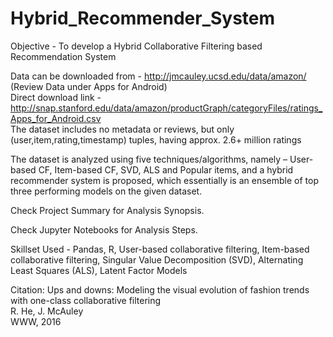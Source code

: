 # Hybrid_Recommender_System
Objective - To develop a Hybrid Collaborative Filtering based Recommendation System 

Data can be downloaded from - http://jmcauley.ucsd.edu/data/amazon/  (Review Data under Apps for Android)  
Direct download link - http://snap.stanford.edu/data/amazon/productGraph/categoryFiles/ratings_Apps_for_Android.csv  
The dataset includes no metadata or reviews, but only (user,item,rating,timestamp) tuples, having approx. 2.6+ million ratings

The dataset is analyzed using five techniques/algorithms, namely – User-based CF, Item-based CF, SVD, ALS and Popular items, and a hybrid recommender system is proposed, which essentially is an ensemble of top three performing models on the given dataset.

Check Project Summary for Analysis Synopsis.

Check Jupyter Notebooks for Analysis Steps.

Skillset Used -  Pandas, R, User-based collaborative filtering, Item-based collaborative filtering, Singular Value Decomposition (SVD),
Alternating Least Squares (ALS), Latent Factor Models

Citation:
Ups and downs: Modeling the visual evolution of fashion trends with one-class collaborative filtering  
R. He, J. McAuley  
WWW, 2016
